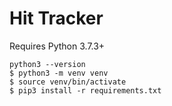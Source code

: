 # Hit Tracker

Requires Python 3.7.3+

```
python3 --version
$ python3 -m venv venv
$ source venv/bin/activate
$ pip3 install -r requirements.txt
```
